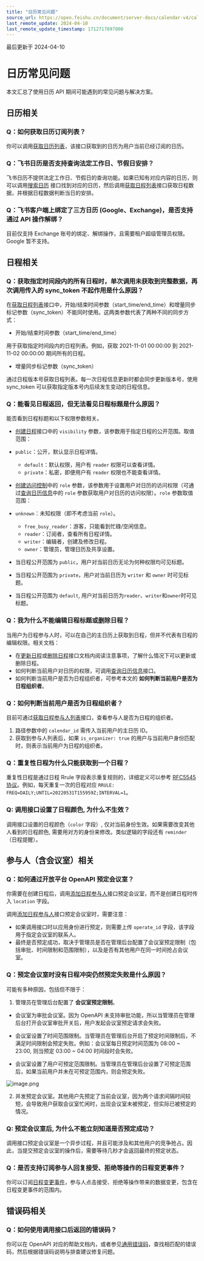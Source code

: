 ```yaml
---
title: "日历常见问题"
source_url: https://open.feishu.cn/document/server-docs/calendar-v4/calendar-faq
last_remote_update: 2024-04-10
last_remote_update_timestamp: 1712717697000
---
```

最后更新于 2024-04-10

# 日历常见问题

本文汇总了使用日历 API 期间可能遇到的常见问题与解决方案。

## 日历相关

### Q：如何获取日历订阅列表？

你可以调用[获取日历列表](https://open.feishu.cn/document/uAjLw4CM/ukTMukTMukTM/reference/calendar-v4/calendar/list)，该接口获取到的日历为用户当前已经订阅的日历。

### Q：飞书日历是否支持查询法定工作日、节假日安排？

飞书日历不提供法定工作日、节假日的查询功能。如果已知有对应内容的日历，则可以调用[搜索日历](https://open.feishu.cn/document/uAjLw4CM/ukTMukTMukTM/reference/calendar-v4/calendar/search) 接口找到对应的日历，然后调用[获取日程列表](https://open.feishu.cn/document/uAjLw4CM/ukTMukTMukTM/reference/calendar-v4/calendar-event/list)接口获取日程数据，并根据日程数据判断当日的安排。

### Q：飞书客户端上绑定了三方日历 (Google、Exchange)，是否支持通过 API 操作解绑？

目前仅支持 Exchange 账号的绑定、解绑操作，且需要租户超级管理员权限。Google 暂不支持。

## 日程相关

### Q：获取指定时间段内的所有日程时，单次调用未获取到完整数据，再次调用传入的 sync_token 不起作用是什么原因？

在[获取日程列表](https://open.feishu.cn/document/uAjLw4CM/ukTMukTMukTM/reference/calendar-v4/calendar-event/list)接口中，开始/结束时间参数（start_time/end_time）和增量同步标记参数（sync_token）不能同时使用。这两类参数代表了两种不同的同步方式：

- 开始/结束时间参数（start_time/end_time）

用于获取指定时间段内的日程列表。例如，获取 2021-11-01 00:00:00 到 2021-11-02 00:00:00 期间所有的日程。

- 增量同步标记参数（sync_token）

通过日程版本号获取日程列表。每一次日程信息更新时都会同步更新版本号，使用 sync_token 可以获取指定版本号内后续发生变动的日程信息。

### Q：能看见日程返回，但无法看见日程标题是什么原因？

能否看到日程标题和以下权限参数相关。

-  [创建日程](https://open.feishu.cn/document/uAjLw4CM/ukTMukTMukTM/reference/calendar-v4/calendar-event/create)接口中的 `visibility` 参数，该参数用于指定日程的公开范围。取值范围：

-   `public`：公开，默认显示日程详情。
	-   `default`：默认权限，用户有 `reader` 权限可以查看详情。
	-   `private`：私密，即便用户有 `reader` 权限也不能查看详情。

- [创建访问控制](https://open.feishu.cn/document/uAjLw4CM/ukTMukTMukTM/reference/calendar-v4/calendar-acl/create)中的 `role` 参数，该参数用于设置用户对日历的访问权限（可通过[查询日历信息](https://open.feishu.cn/document/uAjLw4CM/ukTMukTMukTM/reference/calendar-v4/calendar/get)中的 `role` 参数获取用户对日历的访问权限）。`role` 参数取值范围：

-   `unknown`：未知权限（即不考虑当前 `role`）。
	-   `free_busy_reader`：游客，只能看到忙碌/空闲信息。
	-   `reader`：订阅者，查看所有日程详情。
	-   `writer`：编辑者，创建及修改日程。
	-   `owner`：管理员，管理日历及共享设置。
- 当日程公开范围为 `public`，用户对当前日历无论为何种权限均可见标题。
- 当日程公开范围为 `private`，用户对当前日历为 `writer` 和 `owner` 时可见标题。
- 当日程公开范围为 `default`, 用户对当前日历为`reader`、`writer`和`owner`时可见标题。

### Q：我为什么不能编辑日程标题或删除日程？

当用户为日程参与人时，可以在自己的主日历上获取到日程，但并不代表有日程的编辑权限。相关文档：

- 在[更新日程](https://open.feishu.cn/document/uAjLw4CM/ukTMukTMukTM/reference/calendar-v4/calendar-event/patch)或[删除日程](https://open.feishu.cn/document/uAjLw4CM/ukTMukTMukTM/reference/calendar-v4/calendar-event/delete)接口文档内阅读注意事项，了解什么情况下可以更新或删除日程。
- 如何判断当前用户对日历的权限，可调用[查询日历信息](https://open.feishu.cn/document/uAjLw4CM/ukTMukTMukTM/reference/calendar-v4/calendar/get)接口。
- 如何判断当前用户是否为日程组织者，可参考本文的 **如何判断当前用户是否为日程组织者**。

### Q：如何判断当前用户是否为日程组织者？

目前可通过[获取日程参与人列表](https://open.feishu.cn/document/uAjLw4CM/ukTMukTMukTM/reference/calendar-v4/calendar-event-attendee/list)接口，查看参与人是否为日程的组织者。

1. 路径参数中的 `calendar_id` 需传入当前用户的主日历 ID。
2. 获取到参与人列表后，如果 `is_organizer: true` 的用户与当前用户身份匹配时，则表示当前用户为日程的组织者。

### Q：重复性日程为什么只能获取到一个日程？

重复性日程是通过日程 Rrule 字段表示重复规则的，详细定义可以参考 [RFC5545 协议](https://datatracker.ietf.org/doc/html/rfc5545)。例如，每天重复一次的日程对应 `RRULE: FREQ=DAILY;UNTIL=20220531T155959Z;INTERVAL=1`。

### Q: 调用接口设置了日程颜色, 为什么不生效？

调用接口设置的日程颜色（`color` 字段）, 仅对当前身份生效。如果需要改变其他人看到的日程颜色, 需要用对方的身份来修改。类似逻辑的字段还有 `reminder` （日程提醒）。

## 参与人（含会议室）相关

### Q：如何通过开放平台 OpenAPI 预定会议室？

你需要在创建日程后，调用[添加日程参与人](https://open.feishu.cn/document/uAjLw4CM/ukTMukTMukTM/reference/calendar-v4/calendar-event-attendee/create)接口预定会议室，而不是创建日程时传入 `location` 字段。

调用[添加日程参与人](https://open.feishu.cn/document/uAjLw4CM/ukTMukTMukTM/reference/calendar-v4/calendar-event-attendee/create)接口预定会议室时，需要注意：

- 如果调用接口时以应用身份进行预定，则需要上传 `operate_id` 字段，该字段用于指定会议室的联系人。
- 最终是否预定成功，取决于管理员是否在管理后台配置了会议室预定限制（包括审批、时间限制和范围限制），以及是否有其他用户在同一时间抢占会议室。

### Q：预定会议室时没有日程冲突仍然预定失败是什么原因？

可能有多种原因，包括但不限于：

1. 管理员在管理后台配置了 **会议室预定限制**。

- 会议室为审批会议室。因为 OpenAPI 未支持审批功能，所以当管理员在管理后台打开会议室审批开关后，用户发起会议室预定请求会失败。

- 会议室设置了时间范围限制。当管理员在管理后台开启了预定时间限制后，不满足时间限制会预定失败。例如：会议室每日预定时间范围为 08:00 ~ 23:00, 则当预定 03:00 ~ 04:00 时间段时会失败。

- 会议室设置了用户可预定范围限制。当管理员在管理后台设置了可预定范围后，如果当前用户并未在可预定范围内，则会预定失败。

![image.png](https://sf3-cn.feishucdn.com/obj/open-platform-opendoc/6f5df3f6ebd168ac50c3a580e9521dab_wgqsHQZmm6.png?height=1262&lazyload=true&maxWidth=600&width=2072)

2. 并发预定会议室。其他用户先预定了当前会议室，因为两个请求间隔时间较短，会导致用户获取会议室忙闲时，出现会议室未被预定，但实际已被预定的情况。

### Q: 预定会议室后, 为什么不能立刻知道是否预定成功？

调用接口预定会议室是一个异步过程，并且可能涉及和其他用户的竞争抢占。因此，当提交预定会议室的操作后，需要等待几秒才会返回最终的预定状态。

### Q：是否支持订阅参与人回复接受、拒绝等操作的日程变更事件？

你可以订阅[日程变更事件](https://open.feishu.cn/document/uAjLw4CM/ukTMukTMukTM/reference/calendar-v4/calendar-event/events/changed)，参与人点击接受、拒绝等操作带来的数据变更，包含在日程变更事件的范围内。

## 错误码相关

### Q：如何使用调用接口后返回的错误码？

你可以在 OpenAPI 对应的帮助文档内，或者参见[通用错误码](https://open.feishu.cn/document/ukTMukTMukTM/ugjM14COyUjL4ITN)，查找相匹配的错误码，然后根据错误码说明与排查建议修复问题。
